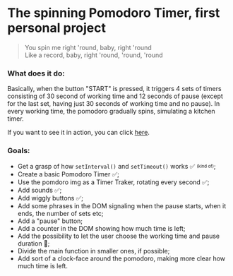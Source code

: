 # The spinning Pomodoro Timer, first personal project

>You spin me right 'round, baby, right 'round <br>
Like a record, baby, right 'round, 'round, 'round

### What does it do:

Basically, when the button "START" is pressed, it triggers 4 sets of timers consisting of 30 second of working time and 12 seconds of pause (except for the last set, having just 30 seconds of working time and no pause). In every working time, the pomodoro gradually spins, simulating a kitchen timer.

If you want to see it in action, you can click [here](https://marilisamoio.github.io/pomodoro-timer-test/).

### Goals:
- Get a grasp of how `setInterval()` and `setTimeout()` works ✅ <sub><sup>(kind of)</sup></sub>;
- Create a basic Pomodoro Timer ✅;
- Use the pomdoro img as a Timer Traker, rotating every second ✅;
- Add sounds ✅;
- Add wiggly buttons ✅;
- Add some phrases in the DOM signaling when the pause starts, when it ends, the number of sets etc;
- Add a "pause" button;
- Add a counter in the DOM showing how much time is left;
- Add the possibility to let the user choose the working time and pause duration 🚧;
- Divide the main function in smaller ones, if possible;
- Add sort of a clock-face around the pomodoro, making more clear how much time is left.
